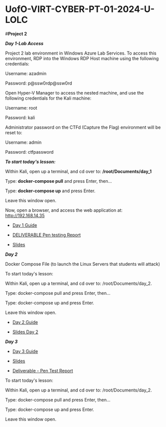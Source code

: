 # UofO-VIRT-CYBER-PT-01-2024-U-LOLC


#**Project 2**

**_Day 1-Lab Access_**

Project 2 lab environment in Windows Azure Lab Services. To access this environment, RDP into the Windows RDP Host machine using the following credentials:

Username: azadmin

Password: p@ssw0rdp@ssw0rd

Open Hyper-V Manager to access the nested machine, and use the following credentials for the Kali machine:

Username: root

Password: kali

Administrator password on the CTFd (Capture the Flag) environment will be reset to:

Username: admin

Password: ctfpassword

**_To start today's lesson:_**


Within Kali, open up a terminal, and cd over to: **/root/Documents/day_1**


Type: **docker-compose pull** and press Enter, then...


Type: **docker-compose up** and press Enter.


Leave this window open.

Now, open a browser, and access the web application at: http://192.168.14.35

- [Day 1 Guide](https://docs.google.com/document/d/1MBzHudN8MN8Gcjmjk69YnO9A-Zbhu2EjAgTvyQtX8VA/edit)

- [DELIVERABLE Pen testing Report](https://docs.google.com/document/d/1Kz1sOwmb82uNXJyZlox9cP7tPvDpNNcvkxREuCFBVLM/edit#)

- [Slides](https://docs.google.com/presentation/d/1BSbQKERWubZYfQZcvCnGnBklhVxSLye96axekIwFYB4/edit#slide=id.g11a629fa087_0_0)





**_Day 2_**

Docker Compose File (to launch the Linux Servers that students will attack)


To start today's lesson:


Within Kali, open up a terminal, and cd over to: /root/Documents/day_2.


Type: docker-compose pull and press Enter, then...


Type: docker-compose up and press Enter.


Leave this window open.

- [Day 2 Guide](https://docs.google.com/document/d/1KrVkwHMyJRoD09-ktsUvpYuHpuxB148D1y_DpQu7YU0/edit)

- [Slides Day 2](https://docs.google.com/presentation/d/1wPFz7ZO8LYjRuDyJRq2PQG3-5laCEZHxKqtXudPZUdQ/edit#slide=id.g11a629fa087_0_0)


**_Day 3_**

- [Day 3 Guide](https://docs.google.com/document/d/1jP26cNPWwgZJtTz3yOt_y1KLJ4ryOx5KCO7CU36rWbI/edit)

- [Slides](https://docs.google.com/presentation/d/1rFVkU5OVQcSqC961hN1-c02rAvc5HAJG6CXommFgi28/edit?usp=sharing)

- [Deliverable - Pen Test Report](https://docs.google.com/document/d/1Kz1sOwmb82uNXJyZlox9cP7tPvDpNNcvkxREuCFBVLM/edit)

To start today's lesson:


Within Kali, open up a terminal, and cd over to: /root/Documents/day_2.


Type: docker-compose pull and press Enter, then...


Type: docker-compose up and press Enter.


Leave this window open.

